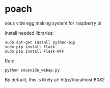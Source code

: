 poach
=====

sous vide egg making system for raspberry pi

Install needed libraries:

    sudo apt-get install python-pip
    sudo pip install flask
    sudo pip install Flask-WTF

Run:

    python sousvide_webap.py

By default, this is likely at: http://localhost:8082
